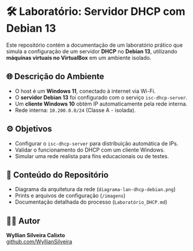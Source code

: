 # 🛠️ Laboratório: Servidor DHCP com Debian 13

Este repositório contém a documentação de um laboratório prático que simula a configuração de um servidor **DHCP** no **Debian 13**, utilizando **máquinas virtuais no VirtualBox** em um ambiente isolado.

## 🌐 Descrição do Ambiente

- O host é um **Windows 11**, conectado à internet via Wi-Fi.
- O **servidor Debian 13** foi configurado com o serviço `isc-dhcp-server`.
- Um **cliente Windows 10** obtém IP automaticamente pela rede interna.
- Rede interna: `10.200.0.0/24` (Classe A - isolada).

## ⚙️ Objetivos

- Configurar o `isc-dhcp-server` para distribuição automática de IPs.
- Validar o funcionamento do DHCP com um cliente Windows.
- Simular uma rede realista para fins educacionais ou de testes.

## 📂 Conteúdo do Repositório

- Diagrama da arquitetura da rede (`diagrama-lan-dhcp-debian.png`)
- Prints e arquivos de configuração (`/imagens`)
- Documentação detalhada do processo (`Laboratório_DHCP.md`)

## 🧑‍💻 Autor

**Wyllian Silveira Calixto**  
[github.com/WyllianSilveira](https://github.com/WyllianSilveira)


